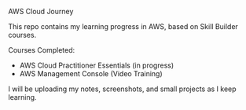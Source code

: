 AWS Cloud Journey

This repo contains my learning progress in AWS, based on Skill Builder courses.

Courses Completed:
- AWS Cloud Practitioner Essentials (in progress)
- AWS Management Console (Video Training)
  
I will be uploading my notes, screenshots, and small projects as I keep learning.
